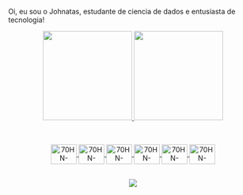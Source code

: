 Oi, eu sou o Johnatas, estudante de ciencia de dados e entusiasta de tecnologia!
<div align="center">
  <a href="https://github.com/rafaballerini">
  <img height="180em" src="https://github-readme-stats.vercel.app/api?username=70HNM4C13L&show_icons=true&theme=highcontrast&include_all_commits=true&count_private=true"/>
  <img height="180em" src="https://github-readme-stats.vercel.app/api/top-langs/?username=70HNM4C13L&layout=compact&langs_count=7&theme=highcontrast"/>    
</div>
  
##
  
 <div align="center" style="display: inline_block"><br>
  <img align="center" alt="70HN-Python" height="40" width="52" src="https://cdn.jsdelivr.net/gh/devicons/devicon/icons/python/python-original.svg">
  <img align="center" alt="70HN-Python" height="40" width="52" src="https://cdn.jsdelivr.net/gh/devicons/devicon/icons/jupyter/jupyter-original-wordmark.svg">
  <img align="center" alt="70HN-Python" height="40" width="52" src="https://cdn.jsdelivr.net/gh/devicons/devicon/icons/numpy/numpy-original.svg">
  <img align="center" alt="70HN-Python" height="40" width="52" src="https://cdn.jsdelivr.net/gh/devicons/devicon/icons/pandas/pandas-original-wordmark.svg">
  <img align="center" alt="70HN-Python" height="40" width="52" src="https://cdn.jsdelivr.net/gh/devicons/devicon/icons/anaconda/anaconda-original.svg">
  <img align="center" alt="70HN-Python" height="40" width="52" src="https://cdn.jsdelivr.net/gh/devicons/devicon/icons/sqlite/sqlite-original.svg">   
</div>
 
  
  ##
  
<div align="center"> 

 <a href="https://www.linkedin.com/in/johnatas-maciel/" target="_blank"><img src="https://img.shields.io/badge/-LinkedIn-%230077B5?style=for-the-badge&logo=linkedin&logoColor=white" target="_blank"></a> 
 
 
 
</div>
           
          

